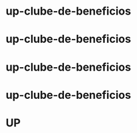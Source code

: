 # up-clube-de-beneficios
# up-clube-de-beneficios
# up-clube-de-beneficios
# up-clube-de-beneficios
# UP
